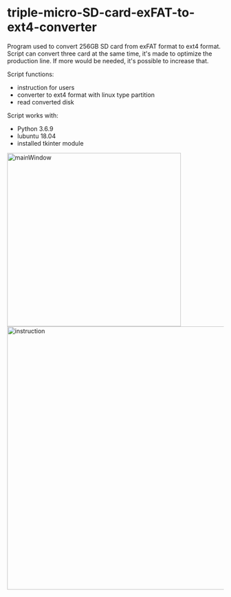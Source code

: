 # triple-micro-SD-card-exFAT-to-ext4-converter

Program used to convert 256GB SD card from exFAT format to ext4 format. Script can convert three card at the same time, it's made to optimize the production line. If more would be needed, it's possible to increase that. 

Script functions:
- instruction for users
- converter to ext4 format with linux type partition
- read converted disk 

Script works with:
- Python 3.6.9
- lubuntu 18.04
- installed tkinter module


<img width="404" alt="mainWindow" src="https://github.com/mbiedrzycki/triple-micro-SD-card-exFAT-to-ext4-converter/assets/106558286/43621a38-3441-443f-80be-a5cccfd7f5a2">
<img width="613" alt="instruction" src="https://github.com/mbiedrzycki/triple-micro-SD-card-exFAT-to-ext4-converter/assets/106558286/3f23a4a6-97bd-4d87-a654-17559e1877ea">

